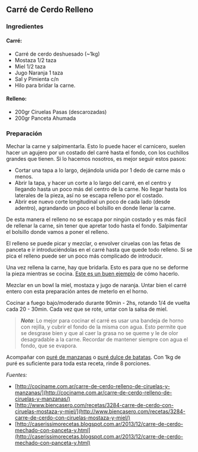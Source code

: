 ## Carré de Cerdo Relleno

### Ingredientes

#### Carré:
  * Carré de cerdo deshuesado (~1kg)
  * Mostaza 1/2 taza
  * Miel 1/2 taza
  * Jugo Naranja 1 taza
  * Sal y Pimienta c/n
  * Hilo para bridar la carne.

#### Relleno:
  * 200gr Ciruelas Pasas (descarozadas)
  * 200gr Panceta Ahumada

### Preparación

Mechar la carne y salpimentarla. Esto lo puede hacer el carnicero, suelen
hacer un agujero por un costado del carré hasta el fondo, con los cuchillos
grandes que tienen. Si lo hacemos nosotros, es mejor seguir estos pasos:

  * Cortar una tapa a lo largo, dejándola unida por 1 dedo de carne más o
    menos.
  * Abrir la tapa, y hacer un corte a lo largo del carré, en el centro y
    llegando hasta un poco más del centro de la carne. No llegar hasta los
    laterales de la pieza, así no se escapa relleno por el costado.
  * Abrir ese nuevo corte longitudinal un poco de cada lado (desde adentro),
    agrandando un poco el bolsillo en donde llenar la carne.

De esta manera el relleno no se escapa por ningún costado y es más fácil de
rellenar la carne, sin tener que apretar todo hasta el fondo. Salpimentar
el bolsillo donde vamos a poner el relleno.

El relleno se puede picar y mezclar, o envolver ciruelas con las fetas de
panceta e ir introduciéndolas en el carré hasta que quede todo relleno.
Si se pica el relleno puede ser un poco más complicado de introducir.

Una vez rellena la carne, hay que bridarla. Esto es para que no se deforme
la pieza mientras se cocina.
[Este es un buen ejemplo](http://www.youtube.com/watch?v=-kCRugCpaws) de
cómo hacerlo.

Mezclar en un bowl la miel, mostaza y jugo de naranja. Untar bien el carré
entero con esta preparación antes de meterlo en el horno.

Cocinar a fuego bajo/moderado durante 90min - 2hs, rotando 1/4 de vuelta
cada 20 - 30min. Cada vez que se rote, untar con la salsa de miel.

> ***Nota***: Lo mejor para cocinar el carré es usar una bandeja de horno
> con rejilla, y cubrir el fondo de la misma con agua. Esto permite que se
> desgrase bien y que al caer la grasa no se queme y le de olor desagradable
> a la carne. Recordar de mantener siempre con agua el fondo, que se evapora.

Acompañar con [puré de manzanas](18.md) o [puré dulce de batatas](19.md). Con 1kg de puré es
suficiente para toda esta receta, rinde 8 porciones.

*Fuentes:*

* [http://cociname.com.ar/carre-de-cerdo-relleno-de-ciruelas-y-manzanas/](http://cociname.com.ar/carre-de-cerdo-relleno-de-ciruelas-y-manzanas/)
* [http://www.biencasero.com/recetas/3284-carre-de-cerdo-con-ciruelas-mostaza-y-miel/](http://www.biencasero.com/recetas/3284-carre-de-cerdo-con-ciruelas-mostaza-y-miel/)
* [http://caserissimorecetas.blogspot.com.ar/2013/12/carre-de-cerdo-mechado-con-panceta-y.html](http://caserissimorecetas.blogspot.com.ar/2013/12/carre-de-cerdo-mechado-con-panceta-y.html)
